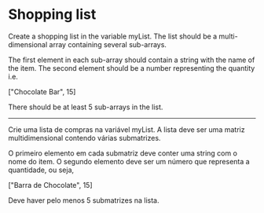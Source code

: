 # Shopping list

Create a shopping list in the variable myList. The list should be a multi-dimensional array containing several sub-arrays.

The first element in each sub-array should contain a string with the name of the item. The second element should be a number representing the quantity i.e.

["Chocolate Bar", 15]

There should be at least 5 sub-arrays in the list.

---

Crie uma lista de compras na variável myList. A lista deve ser uma matriz multidimensional contendo várias submatrizes.

O primeiro elemento em cada submatriz deve conter uma string com o nome do item. O segundo elemento deve ser um número que representa a quantidade, ou seja,

["Barra de Chocolate", 15]

Deve haver pelo menos 5 submatrizes na lista.